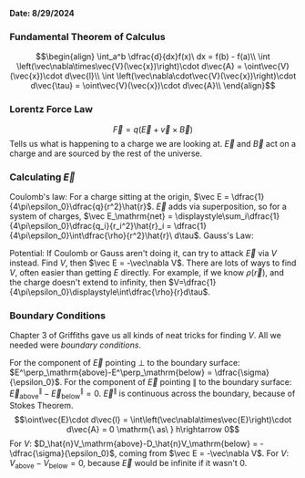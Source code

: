 **Date: 8/29/2024**

### Fundamental Theorem of Calculus
$$\begin{align}
\int_a^b \dfrac{d}{dx}f(x)\ dx = f(b) - f(a)\\
\int \left(\vec\nabla\times\vec{V}(\vec{x})\right)\cdot d\vec{A} = \oint\vec{V}(\vec{x})\cdot d\vec{l}\\
\int \left(\vec\nabla\cdot\vec{V}(\vec{x})\right)\cdot d\vec{\tau} = \oint\vec{V}(\vec{x})\cdot d\vec{A}\\
\end{align}$$

### Lorentz Force Law
$$\vec{F} = q\left(\vec{E}+\vec{v}\times\vec{B}\right)$$
Tells us what is happening to a charge we are looking at.
$\vec E$ and $\vec B$ act on a charge and are sourced by the rest of the universe.

### Calculating $\vec E$
Coulomb's law: For a charge sitting at the origin, $\vec E = \dfrac{1}{4\pi\epsilon_0}\dfrac{q}{r^2}\hat{r}$.
$\vec E$ adds via superposition, so for a system of charges, $\vec E_\mathrm{net} = \displaystyle\sum_i\dfrac{1}{4\pi\epsilon_0}\dfrac{q_i}{r_i^2}\hat{r}_i = \dfrac{1}{4\pi\epsilon_0}\int\dfrac{\rho}{r^2}\hat{r}\ d\tau$.
Gauss's Law:

Potential:
If Coulomb or Gauss aren't doing it, can try to attack $\vec E$ via $V$ instead.
Find $V$, then $\vec E = -\vec\nabla V$.
There are lots of ways to find $V$, often easier than getting $E$ directly.
For example, if we know $\rho(\vec{r})$, and the charge doesn't extend to infinity, then $V=\dfrac{1}{4\pi\epsilon_0}\displaystyle\int\dfrac{\rho}{r}d\tau$.


### Boundary Conditions
Chapter 3 of Griffiths gave us all kinds of neat tricks for finding $V$.
All we needed were *boundary conditions*.

For the component of $\vec E$ pointing $\perp$ to the boundary surface: $E^\perp_\mathrm{above}-E^\perp_\mathrm{below} = \dfrac{\sigma}{\epsilon_0}$.
For the component of $\vec E$ pointing $\parallel$ to the boundary surface: $\vec E^\parallel_\mathrm{above}-\vec E^\parallel_\mathrm{below} = 0$.
$\vec E^\parallel$ is continuous across the boundary, because of Stokes Theorem.
$$\oint\vec{E}\cdot d\vec{l} = \int\left(\vec\nabla\times\vec{E}\right)\cdot d\vec{A} = 0 \mathrm{\ as\ } h\rightarrow 0$$
For $V$: $D_\hat{n}V_\mathrm{above}-D_\hat{n}V_\mathrm{below} = -\dfrac{\sigma}{\epsilon_0}$, coming from $\vec E = -\vec\nabla V$.
For $V$: $V_\mathrm{above}-V_\mathrm{below} = 0$, because $\vec E$ would be infinite if it wasn't $0$.
